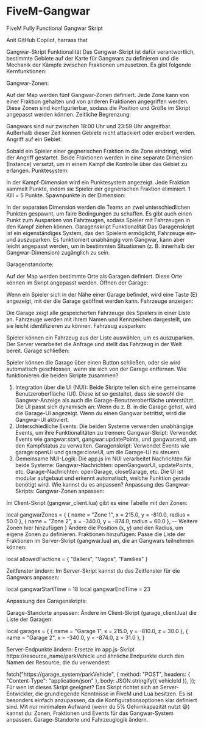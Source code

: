 # FiveM-Gangwar
FiveM Fully Functional Gangwar Skript

Anit GitHub Copilot, harrass that 

Gangwar-Skript
Funktionalität
Das Gangwar-Skript ist dafür verantwortlich, bestimmte Gebiete auf der Karte für Gangwars zu definieren und die Mechanik der Kämpfe zwischen Fraktionen umzusetzen. Es gibt folgende Kernfunktionen:

Gangwar-Zonen:

Auf der Map werden fünf Gangwar-Zonen definiert. Jede Zone kann von einer Fraktion gehalten und von anderen Fraktionen angegriffen werden.
Diese Zonen sind konfigurierbar, sodass die Position und Größe im Skript angepasst werden können.
Zeitliche Begrenzung:

Gangwars sind nur zwischen 18:00 Uhr und 23:59 Uhr angreifbar.
Außerhalb dieser Zeit können Gebiete nicht attackiert oder erobert werden.
Angriff auf ein Gebiet:

Sobald ein Spieler einer gegnerischen Fraktion in die Zone eindringt, wird der Angriff gestartet.
Beide Fraktionen werden in eine separate Dimension (Instance) versetzt, um in einem Kampf die Kontrolle über das Gebiet zu erlangen.
Punktesystem:

In der Kampf-Dimension wird ein Punktesystem angezeigt.
Jede Fraktion sammelt Punkte, indem sie Spieler der gegnerischen Fraktion eliminiert. 1 Kill = 5 Punkte.
Spawnpunkte in der Dimension:

In der separaten Dimension werden die Teams an zwei unterschiedlichen Punkten gespawnt, um faire Bedingungen zu schaffen.
Es gibt auch einen Punkt zum Ausparken von Fahrzeugen, sodass Spieler mit Fahrzeugen in den Kampf ziehen können.
Garagenskript
Funktionalität
Das Garagenskript ist ein eigenständiges System, das den Spielern ermöglicht, Fahrzeuge ein- und auszuparken. Es funktioniert unabhängig vom Gangwar, kann aber leicht angepasst werden, um in bestimmten Situationen (z. B. innerhalb der Gangwar-Dimension) zugänglich zu sein.

Garagenstandorte:

Auf der Map werden bestimmte Orte als Garagen definiert. Diese Orte können im Skript angepasst werden.
Öffnen der Garage:

Wenn ein Spieler sich in der Nähe einer Garage befindet, wird eine Taste (E) angezeigt, mit der die Garage geöffnet werden kann.
Fahrzeuge anzeigen:

Die Garage zeigt alle gespeicherten Fahrzeuge des Spielers in einer Liste an.
Fahrzeuge werden mit ihrem Namen und Kennzeichen dargestellt, um sie leicht identifizieren zu können.
Fahrzeug ausparken:

Spieler können ein Fahrzeug aus der Liste auswählen, um es auszuparken. Der Server verarbeitet die Anfrage und stellt das Fahrzeug in der Welt bereit.
Garage schließen:

Spieler können die Garage über einen Button schließen, oder sie wird automatisch geschlossen, wenn sie sich von der Garage entfernen.
Wie funktionieren die beiden Skripte zusammen?
1. Integration über die UI (NUI):
Beide Skripte teilen sich eine gemeinsame Benutzeroberfläche (UI). Diese ist so gestaltet, dass sie sowohl die Gangwar-Anzeige als auch die Garage-Benutzeroberfläche unterstützt.
Die UI passt sich dynamisch an: Wenn du z. B. in die Garage gehst, wird die Garage-UI angezeigt. Wenn du einen Gangwar betrittst, wird die Gangwar-UI aktiviert.
2. Unterschiedliche Events:
Die beiden Systeme verwenden unabhängige Events, um ihre Funktionalitäten zu trennen:
Gangwar-Skript: Verwendet Events wie gangwar:start, gangwar:updatePoints, und gangwar:end, um den Kampfstatus zu verwalten.
Garagenskript: Verwendet Events wie garage:openUI und garage:closeUI, um die Garage-UI zu steuern.
3. Gemeinsame NUI-Logik:
Die app.js im NUI verarbeitet Nachrichten für beide Systeme:
Gangwar-Nachrichten: openGangwarUI, updatePoints, etc.
Garage-Nachrichten: openGarage, closeGarage, etc.
Die UI ist modular aufgebaut und erkennt automatisch, welche Funktion gerade benötigt wird.
Wie kannst du es anpassen?
Anpassung des Gangwar-Skripts:
Gangwar-Zonen anpassen:

Im Client-Skript (gangwar_client.lua) gibt es eine Tabelle mit den Zonen:


local gangwarZones = {
    { name = "Zone 1", x = 215.0, y = -810.0, radius = 50.0 },
    { name = "Zone 2", x = -340.0, y = -874.0, radius = 60.0 },
    -- Weitere Zonen hier hinzufügen
}
Ändere die Position (x, y) und den Radius, um eigene Zonen zu definieren.
Fraktionen hinzufügen:
Passe die Liste der Fraktionen im Server-Skript (gangwar.lua) an, die an Gangwars teilnehmen können:


local allowedFactions = { "Ballers", "Vagos", "Families" }

Zeitfenster ändern:
Im Server-Skript kannst du das Zeitfenster für die Gangwars anpassen:

local gangwarStartTime = 18
local gangwarEndTime = 23

Anpassung des Garagenskripts:

Garage-Standorte anpassen:
Ändere im Client-Skript (garage_client.lua) die Liste der Garagen:

local garages = {
    { name = "Garage 1", x = 215.0, y = -810.0, z = 30.0 },
    { name = "Garage 2", x = -340.0, y = -874.0, z = 31.0 },
}

Server-Endpunkte ändern:
Ersetze im app.js-Skript https://resource_name/parkVehicle und ähnliche Endpunkte durch den Namen der Resource, die du verwendest:

fetch("https://garage_system/parkVehicle", {
    method: "POST",
    headers: { "Content-Type": "application/json" },
    body: JSON.stringify({ vehicleId }),
});
Für wen ist dieses Skript geeignet?
Das Skript richtet sich an Server-Entwickler, die grundlegende Kenntnisse in FiveM und Lua besitzen.
Es ist besonders einfach anzupassen, da die Konfigurationsoptionen klar definiert sind.
Mit nur minimalem Aufwand (wenn du 5% Gehirnkapazität nutzt 😄) kannst du:
Zonen, Fraktionen und Events für das Gangwar-System anpassen.
Garage-Standorte und Fahrzeuglogik ändern.
